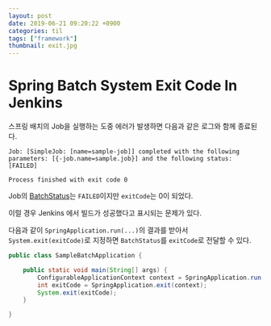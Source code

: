 ```yaml
---
layout: post
date: 2019-06-21 09:20:22 +0900
categories: til
tags: ["framework"]
thumbnail: exit.jpg
---
```


# Spring Batch System Exit Code In Jenkins

스프링 배치의 Job을 실행하는 도중 에러가 발생하면 다음과 같은 로그와 함께 종료된다.

    Job: [SimpleJob: [name=sample-job]] completed with the following parameters: [{-job.name=sample.job}] and the following status: [FAILED]

    Process finished with exit code 0

Job의 [BatchStatus](http://www.egovframe.go.kr/wiki/doku.php?id=egovframework:rte2:brte:batch_core:flow_control)는 `FAILED`이지만 `exitCode`는 0이 되었다.

이럴 경우 Jenkins 에서 빌드가 성공했다고 표시되는 문제가 있다.

다음과 같이 `SpringApplication.run(...)`의 결과를 받아서 `System.exit(exitCode)`로 지정하면 `BatchStatus`를 `exitCode`로 전달할 수 있다.

```java
public class SampleBatchApplication {

    public static void main(String[] args) {
        ConfigurableApplicationContext context = SpringApplication.run(SampleBatchApplication.class, args);
        int exitCode = SpringApplication.exit(context);
        System.exit(exitCode);
    }

}
```

